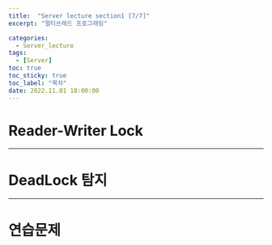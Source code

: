 ```yaml
---
title:  "Server lecture section1 [7/7]"
excerpt: "멀티쓰레드 프로그래밍"

categories:
  - Server_lecture
tags:
  - [Server]
toc: true
toc_sticky: true
toc_label: "목차"
date: 2022.11.01 18:00:00
---
```


# Reader-Writer Lock

***

# DeadLock 탐지

***

# 연습문제